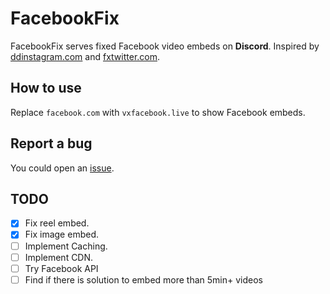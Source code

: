 # FacebookFix

FacebookFix serves fixed Facebook video embeds on **Discord**. Inspired by [ddinstagram.com](https://github.com/Wikidepia/InstaFix) and [fxtwitter.com](https://github.com/robinuniverse/TwitFix).

## How to use

Replace `facebook.com` with `vxfacebook.live` to show Facebook embeds.

## Report a bug

You could open an [issue](https://github.com/AliZad64/FacebookFix/issues).

## TODO

- [x] Fix reel embed.
- [x] Fix image embed.
- [ ] Implement Caching.
- [ ] Implement CDN.
- [ ] Try Facebook API
- [ ] Find if there is solution to embed more than 5min+ videos